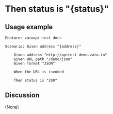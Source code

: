 
Then status is "{status}"
=============================================================================================================

Usage example
-------------

```
Feature: zatoapi-test docs

Scenario: Given address "{address}"

    Given address "http://apitest-demo.zato.io"
    Given URL path "/demo/json"
    Given format "JSON"

    When the URL is invoked

    Then status is "200"
```

Discussion
----------

(None)